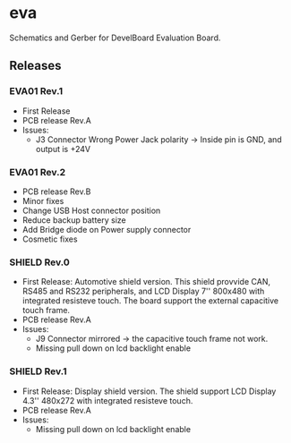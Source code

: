 # eva
Schematics and Gerber for DevelBoard Evaluation Board.

## Releases

### EVA01 Rev.1
 * First Release
 * PCB release Rev.A
 * Issues:
   * J3 Connector Wrong Power Jack polarity -> Inside pin is GND, and output is +24V
 
### EVA01 Rev.2
 * PCB release Rev.B
 * Minor fixes
 * Change USB Host connector position
 * Reduce backup battery size
 * Add Bridge diode on Power supply connector
 * Cosmetic fixes

### SHIELD Rev.0
* First Release: Automotive shield version. This shield provvide CAN, RS485 and RS232 peripherals, and LCD Display 7'' 800x480 with integrated resisteve touch. The board support the external capacitive touch frame.
 * PCB release Rev.A
 * Issues:
   * J9 Connector mirrored -> the capacitive touch frame not work.
   * Missing pull down on lcd backlight enable

### SHIELD Rev.1
* First Release: Display shield version. The shield support LCD Display 4.3'' 480x272  with integrated resisteve touch.
 * PCB release Rev.A
 * Issues:
   * Missing pull down on lcd backlight enable
